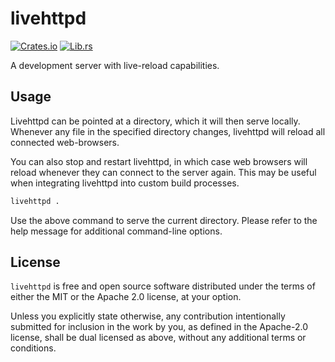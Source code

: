 # livehttpd

[![Crates.io][crates-badge]][crates-url]
[![Lib.rs][librs-badge]][librs-url]

[crates-url]: https://crates.io/crates/livehttpd
[librs-url]: https://lib.rs/crates/livehttpd

[crates-badge]: https://img.shields.io/crates/v/livehttpd.svg
[librs-badge]: https://img.shields.io/badge/lib.rs-linked-informational

A development server with live-reload capabilities.

## Usage

Livehttpd can be pointed at a directory, which it will then serve locally. Whenever any file in the specified directory changes, livehttpd will reload all connected web-browsers.

You can also stop and restart livehttpd, in which case web browsers will reload whenever they can connect to the server again. This may be useful when integrating livehttpd into custom build processes.

```sh
livehttpd .
```

Use the above command to serve the current directory.
Please refer to the help message for additional command-line options.

## License

`livehttpd` is free and open source software distributed under the terms of either the MIT or the Apache 2.0 license, at your option.

Unless you explicitly state otherwise, any contribution intentionally submitted for inclusion in the work by you, as defined in the Apache-2.0 license, shall be dual licensed as above, without any additional terms or conditions.
